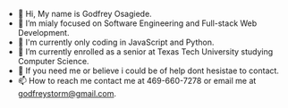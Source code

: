 - 👋 Hi, My name is Godfrey Osagiede.
- 👀 I’m mialy focused on Software Engineering and Full-stack Web Development.
- 👾 I'm currently only coding in JavaScript and Python.
- 🌱 I’m currently enrolled as a senior at Texas Tech University studying Computer Science.
- 💞️ If you need me or believe i could be of help dont hesistae to contact.
- 📫 How to reach me contact me at 469-660-7278 or email me at godfreystorm@gmail.com.

<!---
godfreystorm/godfreystorm is a ✨ special ✨ repository because its `README.md` (this file) appears on your GitHub profile.
You can click the Preview link to take a look at your changes.
--->
